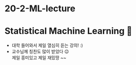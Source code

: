 # 20-2-ML-lecture
# Statistical Machine Learning 🥰
- 대학 들어와서 제일 열심히 듣는 강의! :)
- 교수님께 칭찬도 많이 받았다 😉     
제일 흥미있고 제일 재밌땅 ~~
